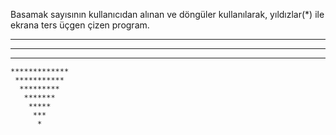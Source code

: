  Basamak sayısının kullanıcıdan alınan ve döngüler kullanılarak, yıldızlar(*) ile ekrana ters üçgen çizen program. 
 *******************
  *****************
   ***************
    *************
     ***********
      *********
       *******
        *****
         ***
          *
